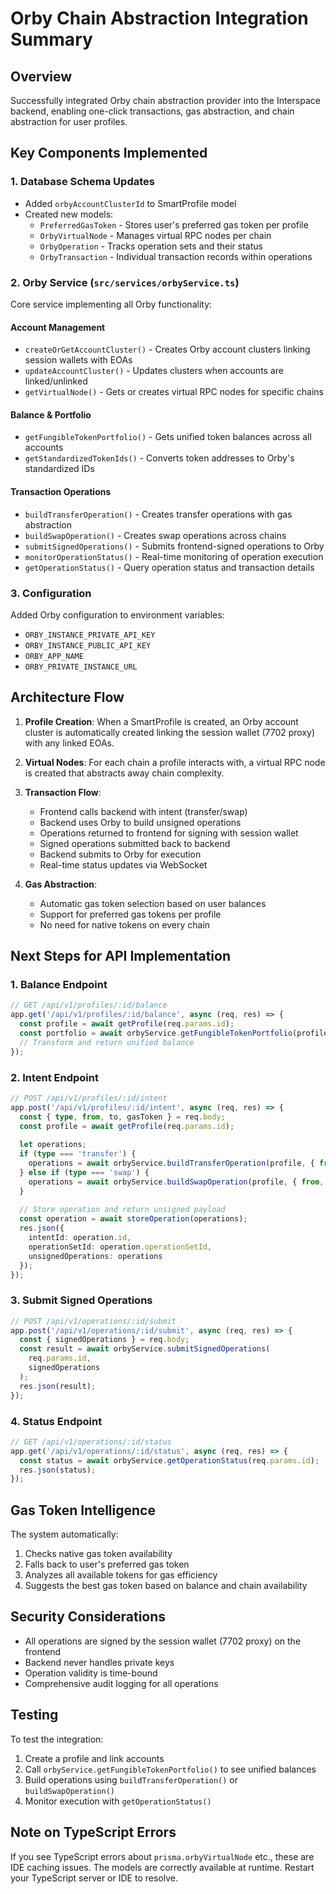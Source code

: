# Orby Chain Abstraction Integration Summary

## Overview
Successfully integrated Orby chain abstraction provider into the Interspace backend, enabling one-click transactions, gas abstraction, and chain abstraction for user profiles.

## Key Components Implemented

### 1. Database Schema Updates
- Added `orbyAccountClusterId` to SmartProfile model
- Created new models:
  - `PreferredGasToken` - Stores user's preferred gas token per profile
  - `OrbyVirtualNode` - Manages virtual RPC nodes per chain
  - `OrbyOperation` - Tracks operation sets and their status
  - `OrbyTransaction` - Individual transaction records within operations

### 2. Orby Service (`src/services/orbyService.ts`)
Core service implementing all Orby functionality:

#### Account Management
- `createOrGetAccountCluster()` - Creates Orby account clusters linking session wallets with EOAs
- `updateAccountCluster()` - Updates clusters when accounts are linked/unlinked
- `getVirtualNode()` - Gets or creates virtual RPC nodes for specific chains

#### Balance & Portfolio
- `getFungibleTokenPortfolio()` - Gets unified token balances across all accounts
- `getStandardizedTokenIds()` - Converts token addresses to Orby's standardized IDs

#### Transaction Operations
- `buildTransferOperation()` - Creates transfer operations with gas abstraction
- `buildSwapOperation()` - Creates swap operations across chains
- `submitSignedOperations()` - Submits frontend-signed operations to Orby
- `monitorOperationStatus()` - Real-time monitoring of operation execution
- `getOperationStatus()` - Query operation status and transaction details

### 3. Configuration
Added Orby configuration to environment variables:
- `ORBY_INSTANCE_PRIVATE_API_KEY`
- `ORBY_INSTANCE_PUBLIC_API_KEY`
- `ORBY_APP_NAME`
- `ORBY_PRIVATE_INSTANCE_URL`

## Architecture Flow

1. **Profile Creation**: When a SmartProfile is created, an Orby account cluster is automatically created linking the session wallet (7702 proxy) with any linked EOAs.

2. **Virtual Nodes**: For each chain a profile interacts with, a virtual RPC node is created that abstracts away chain complexity.

3. **Transaction Flow**:
   - Frontend calls backend with intent (transfer/swap)
   - Backend uses Orby to build unsigned operations
   - Operations returned to frontend for signing with session wallet
   - Signed operations submitted back to backend
   - Backend submits to Orby for execution
   - Real-time status updates via WebSocket

4. **Gas Abstraction**: 
   - Automatic gas token selection based on user balances
   - Support for preferred gas tokens per profile
   - No need for native tokens on every chain

## Next Steps for API Implementation

### 1. Balance Endpoint
```typescript
// GET /api/v1/profiles/:id/balance
app.get('/api/v1/profiles/:id/balance', async (req, res) => {
  const profile = await getProfile(req.params.id);
  const portfolio = await orbyService.getFungibleTokenPortfolio(profile);
  // Transform and return unified balance
});
```

### 2. Intent Endpoint
```typescript
// POST /api/v1/profiles/:id/intent
app.post('/api/v1/profiles/:id/intent', async (req, res) => {
  const { type, from, to, gasToken } = req.body;
  const profile = await getProfile(req.params.id);
  
  let operations;
  if (type === 'transfer') {
    operations = await orbyService.buildTransferOperation(profile, { from, to }, gasToken);
  } else if (type === 'swap') {
    operations = await orbyService.buildSwapOperation(profile, { from, to }, gasToken);
  }
  
  // Store operation and return unsigned payload
  const operation = await storeOperation(operations);
  res.json({
    intentId: operation.id,
    operationSetId: operation.operationSetId,
    unsignedOperations: operations
  });
});
```

### 3. Submit Signed Operations
```typescript
// POST /api/v1/operations/:id/submit
app.post('/api/v1/operations/:id/submit', async (req, res) => {
  const { signedOperations } = req.body;
  const result = await orbyService.submitSignedOperations(
    req.params.id,
    signedOperations
  );
  res.json(result);
});
```

### 4. Status Endpoint
```typescript
// GET /api/v1/operations/:id/status
app.get('/api/v1/operations/:id/status', async (req, res) => {
  const status = await orbyService.getOperationStatus(req.params.id);
  res.json(status);
});
```

## Gas Token Intelligence
The system automatically:
1. Checks native gas token availability
2. Falls back to user's preferred gas token
3. Analyzes all available tokens for gas efficiency
4. Suggests the best gas token based on balance and chain availability

## Security Considerations
- All operations are signed by the session wallet (7702 proxy) on the frontend
- Backend never handles private keys
- Operation validity is time-bound
- Comprehensive audit logging for all operations

## Testing
To test the integration:
1. Create a profile and link accounts
2. Call `orbyService.getFungibleTokenPortfolio()` to see unified balances
3. Build operations using `buildTransferOperation()` or `buildSwapOperation()`
4. Monitor execution with `getOperationStatus()`

## Note on TypeScript Errors
If you see TypeScript errors about `prisma.orbyVirtualNode` etc., these are IDE caching issues. The models are correctly available at runtime. Restart your TypeScript server or IDE to resolve.
